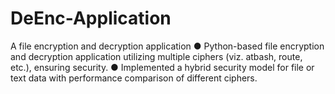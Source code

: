 # DeEnc-Application
A file encryption and decryption application
●	Python-based file encryption and decryption application utilizing multiple ciphers (viz. atbash, route, etc.), ensuring security.
●	Implemented a hybrid security model for file or text data with performance comparison of different ciphers.
